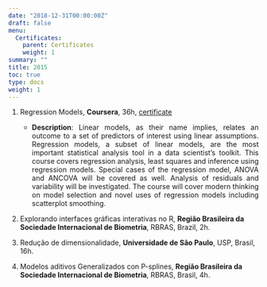 ```yaml
---
date: "2018-12-31T00:00:00Z"
draft: false
menu:
  Certificates:
    parent: Certificates
    weight: 1
summary: ""
title: 2015
toc: true
type: docs
weight: 1
---
```


1. Regression Models, **Coursera**, 36h, [certificate](https://www.coursera.org/account/accomplishments/certificate/G7L3PUPHPJ)
    - <p align="justify"><b>Description</b>: Linear models, as their name implies, relates an outcome to a set of predictors of interest using linear assumptions.  Regression models, a subset of linear models, are the most important statistical analysis tool in a data scientist’s toolkit. This course covers regression analysis, least squares and inference using regression models. Special cases of the regression model, ANOVA and ANCOVA will be covered as well. Analysis of residuals and variability will be investigated. The course will cover modern thinking on model selection and novel uses of regression models including scatterplot smoothing.</p> 

2. Explorando interfaces gráficas interativas no R, **Região Brasileira da Sociedade Internacional de Biometria**, RBRAS, Brazil, 2h.

3. Redução de dimensionalidade, **Universidade de São Paulo**, USP, Brasil, 16h. 

4. Modelos aditivos Generalizados con P-splines, **Região Brasileira da Sociedade Internacional de Biometria**, RBRAS, Brasil, 4h. 